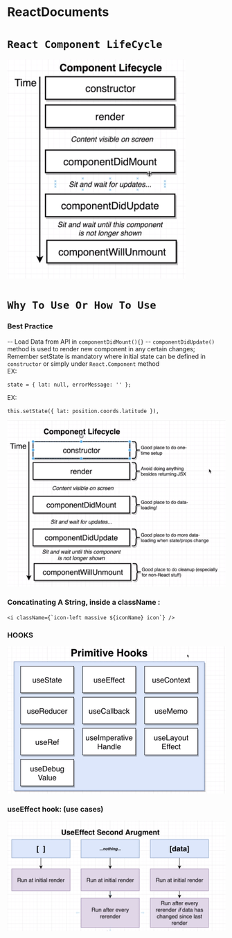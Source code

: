 # ReactDocuments
# `React Component LifeCycle`
![github-small](https://github.com/SohamRoyNoel/ReactDocuments/blob/master/Lifecycle.PNG?raw=true)
# `Why To Use Or How To Use`
### Best Practice
  -- Load Data from API in ```componentDidMount(){}```
  -- ```componentDidUpdate()``` method is used to render new component in any certain changes; Remember setState is mandatory where initial state can be defined in ```constructor``` or simply under ```React.Component``` method <br />
  EX:<br />
  ```
  state = { lat: null, errorMessage: '' };
  ```
  EX:<br />
  ```
  this.setState({ lat: position.coords.latitude }),
  ```
![github-small](https://github.com/SohamRoyNoel/ReactDocuments/blob/master/DescriptionLifeCycle.PNG?raw=true)

### Concatinating A String, inside a className : 
```
<i className={`icon-left massive ${iconName} icon`} />
```
### HOOKS
![github-small](https://github.com/SohamRoyNoel/ReactDocuments/blob/master/Hooks.PNG?raw=true)

### useEffect hook: (use cases)
![github-small](https://github.com/SohamRoyNoel/ReactDocuments/blob/master/UseEffect.PNG?raw=true)
